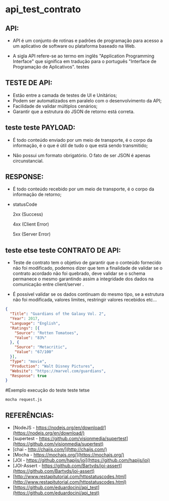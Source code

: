 
# api_test_contrato

API:
---

* API é um conjunto de rotinas e padrões de programação para acesso a um aplicativo de software ou plataforma baseado na Web.


* A sigla API refere-se ao termo em inglês "Application Programming Interface" que significa em tradução para o português "Interface de Programação de Aplicativos".
testes

TESTE DE API:
---

* Estão entre a camada de testes de UI e Unitários;
* Podem ser automatizados em paralelo com o desenvolvimento da API;
* Facilidade de validar múltiplos cenários;
* Garantir que a estrutura do JSON de retorno está correta.

teste teste
PAYLOAD:
---

* É todo conteúdo enviado por um meio de transporte, é o corpo da informação, é o que é útil de tudo o que está sendo transmitido;

* Não possui um formato obrigatório. O fato de ser JSON é apenas circunstancial.


RESPONSE:
---

* É todo conteúdo recebido por um meio de transporte, é o corpo da informação de retorno;

* statusCode

&nbsp;&nbsp;&nbsp;&nbsp;&nbsp;&nbsp;2xx (Success)

&nbsp;&nbsp;&nbsp;&nbsp;&nbsp;&nbsp;4xx (Client Error)

&nbsp;&nbsp;&nbsp;&nbsp;&nbsp;&nbsp;5xx (Server Error)

teste etse teste
CONTRATO DE API:
---

* Teste de contrato tem o objetivo de garantir que o conteúdo fornecido não foi modificado, podemos dizer que tem a finalidade de validar se o contrato acordado não foi quebrado, deve validar se o schema permanece o mesmo garantindo assim a integridade dos dados na comunicação entre client/server . 

* É possível validar se os dados continuam do mesmo tipo, se a estrutura não foi modificada, valores limites, restringir valores recebidos etc...


```json
{
  "Title": "Guardians of the Galaxy Vol. 2",
  "Year": 2017,
  "Language": "English",
  "Ratings": [{
    "Source": "Rotten Tomatoes",
    "Value": "83%"
  }, {
    "Source": "Metacritic",
    "Value": "67/100"
  }],
  "Type": "movie",
  "Production": "Walt Disney Pictures",
  "Website": "https://marvel.com/guardians",
  "Response": true
}
```

#Exemplo execução do teste teste tetse
```shell
mocha request.js 
```

REFERÊNCIAS:
---
* [NodeJS - https://nodejs.org/en/download/](https://nodejs.org/en/download/)
* [supertest - https://github.com/visionmedia/supertest](https://github.com/visionmedia/supertest)
* [chai - http://chaijs.com/](http://chaijs.com/)
* [Mocha - https://mochajs.org/](https://mochajs.org/)
* [JOI - https://github.com/hapijs/joi](https://github.com/hapijs/joi)
* [JOI-Assert - https://github.com/Bartvds/joi-assert](https://github.com/Bartvds/joi-assert)
* [http://www.restapitutorial.com/httpstatuscodes.html](http://www.restapitutorial.com/httpstatuscodes.html)
* [https://github.com/eduardocini/api_test](https://github.com/eduardocini/api_test)
